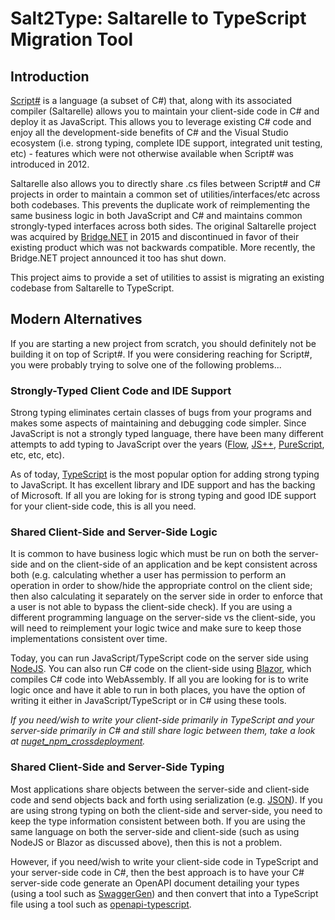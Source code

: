 # Salt2Type: Saltarelle to TypeScript Migration Tool #

## Introduction

[Script#](https://github.com/NikhilK/scriptsharp) is a language (a subset of C#) that, along with its associated compiler (Saltarelle) allows you to maintain your client-side code in C# and deploy it as JavaScript.  This allows you to leverage existing C# code and enjoy all the development-side benefits of C# and the Visual Studio ecosystem (i.e. strong typing, complete IDE support, integrated unit testing, etc) - features which were not otherwise available when Script# was introduced in 2012.  

Saltarelle also allows you to directly share .cs files between Script# and C# projects in order to maintain a common set of utilities/interfaces/etc across both codebases.  This prevents the duplicate work of reimplementing the same business logic in both JavaScript and C# and maintains common strongly-typed interfaces across both sides. The original Saltarelle project was acquired by [Bridge.NET](https://github.com/bridgedotnet) in 2015 and discontinued in favor of their existing product which was not backwards compatible.  More recently, the Bridge.NET project announced it too has shut down.

This project aims to provide a set of utilities to assist is migrating an existing codebase from Saltarelle to TypeScript.

## Modern Alternatives

If you are starting a new project from scratch, you should definitely not be building it on top of Script#.  If you were considering reaching for Script#, you were probably trying to solve one of the following problems...

### Strongly-Typed Client Code and IDE Support

Strong typing eliminates certain classes of bugs from your programs and makes some aspects of maintaining and debugging code simpler.  Since JavaScript is not a strongly typed language, there have been many different attempts to add typing to JavaScript over the years ([Flow](https://flow.org/), [JS++](https://www.onux.com/jspp/), [PureScript](https://www.purescript.org/), etc, etc, etc). 

As of today, [TypeScript](https://www.typescriptlang.org/) is the most popular option for adding strong typing to JavaScript.  It has excellent library and IDE support and has the backing of Microsoft.  If all you are loking for is strong typing and good IDE support for your client-side code, this is all you need.

### Shared Client-Side and Server-Side Logic

It is common to have business logic which must be run on both the server-side and on the client-side of an application and be kept consistent across both (e.g. calculating whether a user has permission to perform an operation in order to show/hide the appropriate control on the client side; then also calculating it separately on the server side in order to enforce that a user is not able to bypass the client-side check).  If you are using a different programming language on the server-side vs the client-side, you will need to reimplement your logic twice and make sure to keep those implementations consistent over time.

Today, you can run JavaScript/TypeScript code on the server side using [NodeJS](https://nodejs.org/en/).  You can also run C# code on the client-side using [Blazor](https://dotnet.microsoft.com/apps/aspnet/web-apps/blazor), which compiles C# code into WebAssembly.  If all you are looking for is to write logic once and have it able to run in both places, you have the option of writing it either in JavaScript/TypeScript or in C# using these tools.

_If you need/wish to write your client-side primarily in TypeScript and your server-side primarily in C# and still share logic between them, take a look at [nuget_npm_crossdeployment](https://github.com/pangaeatech/nuget_npm_crossdeployment)._ 

### Shared Client-Side and Server-Side Typing

Most applications share objects between the server-side and client-side code and send objects back and forth using serialization (e.g. [JSON](https://www.json.org/json-en.html)).  If you are using strong typing on both the client-side and server-side, you need to keep the type information consistent between both.   If you are using the same language on both the server-side and client-side (such as using NodeJS or Blazor as discussed above), then this is not a problem. 

However, if you need/wish to write your client-side code in TypeScript and your server-side code in C#, then the best approach is to have your C# server-side code generate an OpenAPI document detailing your types (using a tool such as [SwaggerGen](https://www.nuget.org/packages/Swashbuckle.AspNetCore.SwaggerGen/)) and then convert that into a TypeScript file using a tool such as [openapi-typescript](https://www.npmjs.com/package/openapi-typescript).
